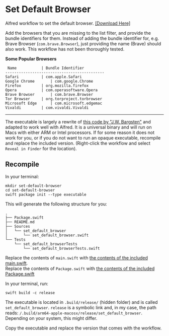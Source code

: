 # Set Default Browser

Alfred workflow to set the default browser. [[Download Here]](https://github.com/zeitlings/alfred-set-default-browser/releases/tag/v1.0.0)

Add the browsers that you are missing to the list filter, and provide the bundle identifiers for them. Instead of adding the bundle identifier for, e.g. Brave Browser (`com.brave.Browser`), just providing the name (Brave) should also work. This workflow has not been thoroughly tested. 

 __Some Popular Browsers__
 
```
 Name			| Bundle Identifier
--------------------------------------------
Safari			| com.apple.Safari
Google Chrome		| com.google.Chrome
Firefox			| org.mozilla.firefox
Opera			| com.operasoftware.Opera
Brave Browser		| com.brave.Browser
Tor Browser		| org.torproject.torbrowser
Microsoft Edge		| com.microsoft.edgemac
Vivaldi			| com.vivaldi.Vivaldi
```
--------

The executable is largely a rewrite of [this code by "J.W. Bargsten"](https://bargsten.org/wissen/publish-swift-app-via-homebrew/#lab-section-1) and adapted to work well with Alfred. It is a universal binary and will run on Macs with either ARM or Intel processors. If for some reason it does not work for you, or if you do not want to run an opaque executable, recompile and replace the included version. (Right-click the workflow and select `Reveal in Finder` for the location).


## Recompile

In your terminal:

```
mkdir set-default-browser
cd set-default-browser
swift package init --type executable
```

This will generate the following structure for you:  
```
.
├── Package.swift
├── README.md
├── Sources
│   └── set_default_browser
│       └── set_default_browser.swift
└── Tests
    └── set_default_browserTests
        └── set_default_browserTests.swift
```

Replace the contents of `main.swift` with [the contents of the included main.swift](https://github.com/zeitlings/alfred-set-default-browser/blob/main/main.swift).  
Replace the contents of `Package.swift` with [the contents of the included Package.swift](https://github.com/zeitlings/alfred-set-default-browser/blob/main/Package.swift)

In your terminal, run:

```
swift build -c release
```

The executable is located in `.build/release/` (hidden folder) and is called `set_default_browser`. `release` is a symbolic link and, in my case, the path reads: `/.build/arm64-apple-macosx/release/set_default_browser`. Depending on your system, this might differ.

Copy the executable and replace the version that comes with the workflow.
